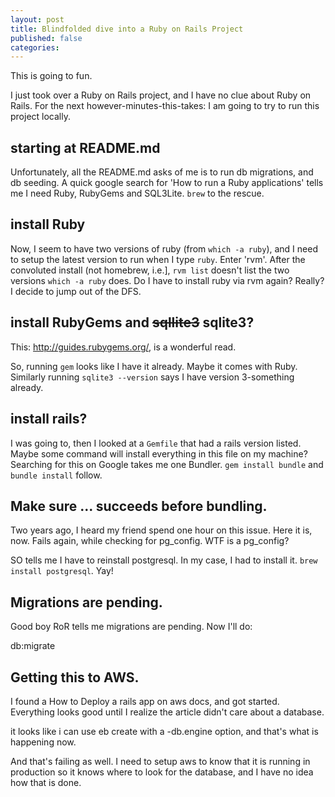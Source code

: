 ```yaml
---
layout: post
title: Blindfolded dive into a Ruby on Rails Project
published: false
categories:
---
```


This is going to fun.

I just took over a Ruby on Rails project, and I have no clue about Ruby on
Rails. For the next however-minutes-this-takes: I am going to try to run this
project locally.

## starting at README.md

Unfortunately, all the README.md asks of me is to run db migrations, and db
seeding. A quick google search for 'How to run a Ruby applications' tells me
I need Ruby, RubyGems and SQL3Lite. `brew` to the rescue.

## install Ruby

Now, I seem to have two versions of ruby (from `which -a ruby`), and I need to
setup the latest version to run when I type `ruby`. Enter 'rvm'. After the
convoluted install (not homebrew, i.e.], `rvm list` doesn't list the two
versions `which -a ruby` does. Do I have to install ruby via rvm again? Really?
I decide to jump out of the DFS.

## install RubyGems and ~~sqllite3~~ sqlite3?

This: http://guides.rubygems.org/, is a wonderful read.

So, running `gem` looks like I have it already. Maybe it comes with Ruby.
Similarly running `sqlite3 --version` says I have version 3-something already.

## install rails?

I was going to, then I looked at a `Gemfile` that had a rails version listed.
Maybe some command will install everything in this file on my machine? Searching
for this on Google takes me one Bundler.
`gem install bundle` and `bundle install` follow.

## Make sure ... succeeds before bundling.

Two years ago, I heard my friend spend one hour on this issue. Here it is, now.
Fails again, while checking for pg_config. WTF is a pg_config?

SO tells me I have to reinstall postgresql. In my case, I had to install it.
`brew install postgresql`. Yay!

## Migrations are pending.

Good boy RoR tells me migrations are pending. Now I'll do:

db:migrate

## Getting this to AWS.

I found a How to Deploy a rails app on aws docs, and got started. Everything
looks good until I realize the article didn't care about a database.

it looks like i can use eb create with a -db.engine option, and that's what is
happening now.

And that's failing as well. I need to setup aws to know that it is running in
production so it knows where to look for the database, and I have no idea how
that is done.


